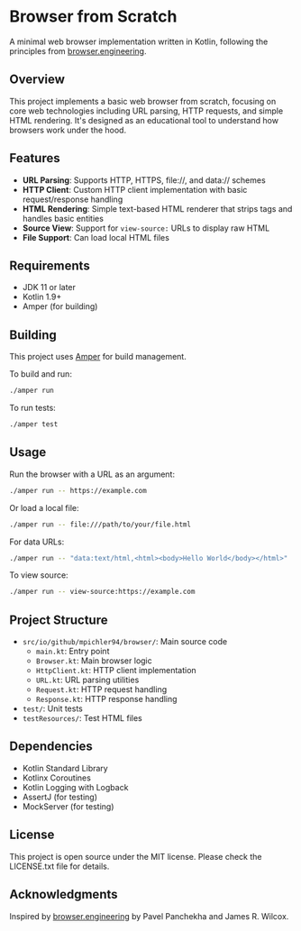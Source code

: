 # Browser from Scratch

A minimal web browser implementation written in Kotlin, following the principles
from [browser.engineering](https://browser.engineering).

## Overview

This project implements a basic web browser from scratch, focusing on core web technologies including URL parsing, HTTP
requests, and simple HTML rendering. It's designed as an educational tool to understand how browsers work under the
hood.

## Features

- **URL Parsing**: Supports HTTP, HTTPS, file://, and data:// schemes
- **HTTP Client**: Custom HTTP client implementation with basic request/response handling
- **HTML Rendering**: Simple text-based HTML renderer that strips tags and handles basic entities
- **Source View**: Support for `view-source:` URLs to display raw HTML
- **File Support**: Can load local HTML files

## Requirements

- JDK 11 or later
- Kotlin 1.9+
- Amper (for building)

## Building

This project uses [Amper](https://github.com/JetBrains/Amper) for build management.

To build and run:

```bash
./amper run
```

To run tests:

```bash
./amper test
```

## Usage

Run the browser with a URL as an argument:

```bash
./amper run -- https://example.com
```

Or load a local file:

```bash
./amper run -- file:///path/to/your/file.html
```

For data URLs:

```bash
./amper run -- "data:text/html,<html><body>Hello World</body></html>"
```

To view source:

```bash
./amper run -- view-source:https://example.com
```

## Project Structure

- `src/io/github/mpichler94/browser/`: Main source code
    - `main.kt`: Entry point
    - `Browser.kt`: Main browser logic
    - `HttpClient.kt`: HTTP client implementation
    - `URL.kt`: URL parsing utilities
    - `Request.kt`: HTTP request handling
    - `Response.kt`: HTTP response handling
- `test/`: Unit tests
- `testResources/`: Test HTML files

## Dependencies

- Kotlin Standard Library
- Kotlinx Coroutines
- Kotlin Logging with Logback
- AssertJ (for testing)
- MockServer (for testing)

## License

This project is open source under the MIT license. Please check the LICENSE.txt file for details.

## Acknowledgments

Inspired by [browser.engineering](https://browser.engineering) by Pavel Panchekha and James R. Wilcox.